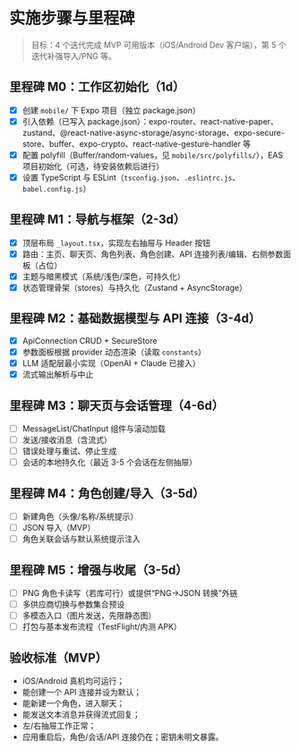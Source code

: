 # 实施步骤与里程碑

> 目标：4 个迭代完成 MVP 可用版本（iOS/Android Dev 客户端），第 5 个迭代补强导入/PNG 等。

## 里程碑 M0：工作区初始化（1d）
- [x] 创建 `mobile/` 下 Expo 项目（独立 package.json）
- [x] 引入依赖（已写入 package.json）：expo-router、react-native-paper、zustand、@react-native-async-storage/async-storage、expo-secure-store、buffer、expo-crypto、react-native-gesture-handler 等
- [x] 配置 polyfill（Buffer/random-values，见 `mobile/src/polyfills/`），EAS 项目初始化（可选，待安装依赖后进行）
- [x] 设置 TypeScript 与 ESLint（`tsconfig.json`、`.eslintrc.js`、`babel.config.js`）

## 里程碑 M1：导航与框架（2-3d）
- [x] 顶层布局 `_layout.tsx`，实现左右抽屉与 Header 按钮
- [x] 路由：主页、聊天页、角色列表、角色创建、API 连接列表/编辑、右侧参数面板（占位）
- [x] 主题与暗黑模式（系统/浅色/深色，可持久化）
- [x] 状态管理骨架（stores）与持久化（Zustand + AsyncStorage）

## 里程碑 M2：基础数据模型与 API 连接（3-4d）
- [x] ApiConnection CRUD + SecureStore
- [x] 参数面板根据 provider 动态渲染（读取 `constants`）
- [x] LLM 适配层最小实现（OpenAI + Claude 已接入）
- [x] 流式输出解析与中止

## 里程碑 M3：聊天页与会话管理（4-6d）
- [ ] MessageList/ChatInput 组件与滚动加载
- [ ] 发送/接收消息（含流式）
- [ ] 错误处理与重试、停止生成
- [ ] 会话的本地持久化（最近 3-5 个会话在左侧抽屉）

## 里程碑 M4：角色创建/导入（3-5d）
- [ ] 新建角色（头像/名称/系统提示）
- [ ] JSON 导入（MVP）
- [ ] 角色关联会话与默认系统提示注入

## 里程碑 M5：增强与收尾（3-5d）
- [ ] PNG 角色卡读写（若库可行）或提供“PNG→JSON 转换”外链
- [ ] 多供应商切换与参数集合预设
- [ ] 多模态入口（图片发送，先限静态图）
- [ ] 打包与基本发布流程（TestFlight/内测 APK）

## 验收标准（MVP）
- iOS/Android 真机均可运行；
- 能创建一个 API 连接并设为默认；
- 能新建一个角色，进入聊天；
- 能发送文本消息并获得流式回复；
- 左/右抽屉工作正常；
- 应用重启后，角色/会话/API 连接仍在；密钥未明文暴露。
